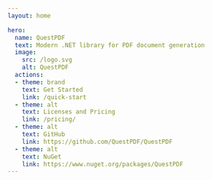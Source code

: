 ```yaml
---
layout: home

hero:
  name: QuestPDF
  text: Modern .NET library for PDF document generation
  image:
    src: /logo.svg
    alt: QuestPDF
  actions:
  - theme: brand
    text: Get Started
    link: /quick-start
  - theme: alt
    text: Licenses and Pricing
    link: /pricing/
  - theme: alt
    text: GitHub
    link: https://github.com/QuestPDF/QuestPDF
  - theme: alt
    text: NuGet
    link: https://www.nuget.org/packages/QuestPDF
---
```


<script setup>
import HomePage from '../docs/.vitepress/theme/homepage/HomePage.vue';
</script>


<ClientOnly>
    <HomePage />
</ClientOnly>
